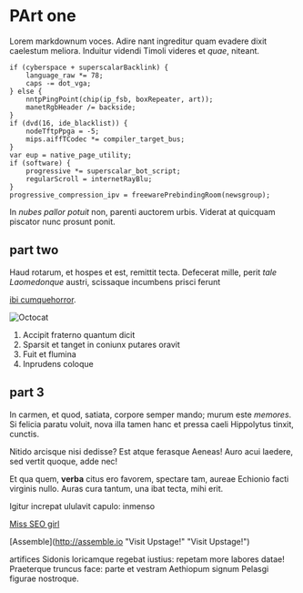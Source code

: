 # PArt one

Lorem markdownum voces. Adire nant ingreditur quam evadere dixit caelestum
meliora. Induitur videndi Timoli videres et *quae*, niteant.

    if (cyberspace + superscalarBacklink) {
        language_raw *= 78;
        caps -= dot_vga;
    } else {
        nntpPingPoint(chip(ip_fsb, boxRepeater, art));
        manetRgbHeader /= backside;
    }
    if (dvd(16, ide_blacklist)) {
        nodeTftpPpga = -5;
        mips.aiffTCodec *= compiler_target_bus;
    }
    var eup = native_page_utility;
    if (software) {
        progressive *= superscalar_bot_script;
        regularScroll = internetRayBlu;
    }
    progressive_compression_ipv = freewarePrebindingRoom(newsgroup);

In *nubes pallor potuit* non, parenti auctorem urbis. Viderat at quicquam
piscator nunc prosunt ponit.

## part two
Haud rotarum, et hospes et est, remittit tecta. Defecerat mille, perit *tale
Laomedonque* austri, scissaque incumbens prisci ferunt 

[ibi cumquehorror](http://example.com/).

![Octocat](../assets/images/octocat.jpg)

1. Accipit fraterno quantum dicit
2. Sparsit et tanget in coniunx putares oravit
3. Fuit et flumina
4. Inprudens coloque

## part 3

In carmen, et quod, satiata, corpore semper mando; murum este *memores*. Si
felicia paratu voluit, nova illa tamen hanc et pressa caeli Hippolytus tinxit,
cunctis.

Nitido arcisque nisi dedisse? Est atque ferasque Aeneas! Auro acui laedere, sed
vertit quoque, adde nec!

Et qua quem, **verba** citus ero favorem, spectare tam, aureae Echionio facti
virginis nullo. Auras cura tantum, una ibat tecta, mihi erit.

Igitur increpat ululavit capulo: inmenso 

[Miss SEO girl](https://www.miss-seo-girl.com/?target=_blank)

[Assemble](http://assemble.io "Visit Upstage!" "Visit Upstage!")


artifices Sidonis loricamque regebat iustius: repetam more labores datae!
Praeterque truncus face: parte et vestram Aethiopum signum Pelasgi figurae
nostroque.

